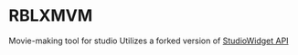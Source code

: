 # RBLXMVM

Movie-making tool for studio
Utilizes a forked version of [StudioWidget API](https://github.com/TrippTrapp84/StudioWidgets)